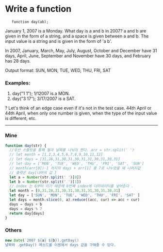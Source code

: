 # Write a function

 `   function day(ab);`
 
January 1, 2007 is a Monday. What day is a and b in 2007?
a and b are given in the form of a string, and a space is given between a and b.
The input value is a string and is given in the form of 'a b'.

In 2007, January, March, May, July, August, October and December have 31 days, April, June, September and November have 30 days, and February has 28 days.

Output format: SUN, MON, TUE, WED, THU, FRI, SAT

### Examples:
1. day("1 1"); 1/12007 is a MON.
2. day("3 17"); 3/17/2007 is a SAT.

? Let's think of an edge case even if it's not in the test case.
44th April or 44th April, when only one number is given, when the type of the input value is different, etc.

- - -

### Mine
```js
function day(str) {
  //우선 스플릿을 통해 월과 날짜를 나눠야 한다. arr = str.split(' ')
  // let month = [1,2,3,4,5,6,7,8,9,10,11,12]
  // let days = [31,28,31,30,31,30,31,31,30,31,30,31]
  // let day = ['MON', 'TUE', 'WED', 'THU', 'FRI', 'SAT', 'SUN']
  // month(arr[0])-1 까지의 days + arr[1] 를 7로 나누었을 때 나머지값 
  // 출력은 day[나머지 값 ]
  let a = Number(str.split(' ')[0])
  let b = Number(str.split(' ')[1])
  // index 는 0부터 이기 때문에 0번째 index에 더미데이터를 넣어준다 .
  let month = [0,31,28,31,30,31,30,31,31,30,31,30,31]
  let day = ['SUN', 'MON', 'TUE', 'WED', 'THU', 'FRI', 'SAT' ]
  let days = month.slice(0, a).reduce((acc, cur) => acc + cur)
  days = days + b
  days = days % 7
  return day[days]
}
```

### Others

```js
new Date(`2007 ${a} ${b}).getDay()
날짜와 .getDay() 메소드를 이용해서 days 값을 구해줄 수 있다. 
```
